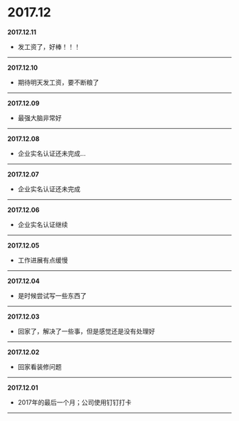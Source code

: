 # 2017.12

**2017.12.11**
*   发工资了，好棒！！！
---

**2017.12.10**
*   期待明天发工资，要不断粮了
---

**2017.12.09**
*   最强大脑非常好
---

**2017.12.08**
*   企业实名认证还未完成...
---

**2017.12.07**
*   企业实名认证还未完成
---

**2017.12.06**
*   企业实名认证继续
---

**2017.12.05**
*   工作进展有点缓慢
---

**2017.12.04**
*   是时候尝试写一些东西了
---

**2017.12.03**
*   回家了，解决了一些事，但是感觉还是没有处理好
---

**2017.12.02**
*   回家看装修问题
---

**2017.12.01**
*   2017年的最后一个月；公司使用钉钉打卡
---

